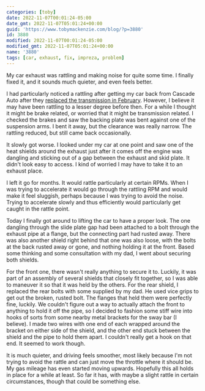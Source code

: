 ```yaml
---
categories: [toby]
date: 2022-11-07T00:01:24-05:00
date_gmt: 2022-11-07T05:01:24+00:00
guid: 'https://www.tobymackenzie.com/blog/?p=3880'
id: 3880
modified: 2022-11-07T00:01:24-05:00
modified_gmt: 2022-11-07T05:01:24+00:00
name: '3880'
tags: [car, exhaust, fix, impreza, problem]
---
```


My car exhaust was rattling and making noise for quite some time.  I finally fixed it, and it sounds much quieter, and even feels better.

<!--more-->

I had particularly noticed a rattling after getting my car back from Cascade Auto after they [replaced the transmission in February](/blog/2022/02/17/impreza-transmission-replacement/).  However, I believe it may have been rattling to a lesser degree before then.  For a while I thought it might be brake related, or worried that it might be transmission related.  I checked the brakes and saw the backing plate was bent against one of the suspension arms.  I bent it away, but the clearance was really narrow.  The rattling reduced, but still came back occasionally.

It slowly got worse.  I looked under my car at one point and saw one of the heat shields around the exhaust just after it comes off the engine was dangling and sticking out of a gap between the exhaust and skid plate.  It didn't look easy to access.  I kind of worried I may have to take it to an exhaust place.

I left it go for months.  It would rattle particularly at certain RPMs.  When I was trying to accelerate it would go through the rattling RPM and would make it feel sluggish, perhaps because I was trying to avoid the noise.  Trying to accelerate slowly and thus efficiently would particularly get caught in the rattle point.

Today I finally got around to lifting the car to have a proper look.  The one dangling through the slide plate gap had been attached to a bolt through the exhaust pipe at a flange, but the connecting part had rusted away.  There was also another shield right behind that one was also loose, with the bolts at the back rusted away or gone, and nothing holding it at the front.  Based some thinking and some consultation with my dad, I went about securing both shields.

For the front one, there wasn't really anything to secure it to.  Luckily, it was part of an assembly of several shields that closely fit together, so I was able to maneuver it so that it was held by the others.  For the rear shield, I replaced the rear bolts with some supplied by my dad.  He used vice grips to get out the broken, rusted bolt.  The flanges that held them were perfectly fine, luckily.  We couldn't figure out a way to actually attach the front to anything to hold it off the pipe, so I decided to fashion some stiff wire into hooks of sorts from some nearby metal brackets for the sway bar (I believe).  I made two wires with one end of each wrapped around the bracket on either side of the shield, and the other end stuck between the shield and the pipe to hold them apart.  I couldn't really get a hook on that end.  It seemed to work though.

It is much quieter, and driving feels smoother, most likely because I'm not trying to avoid the rattle and can just move the throttle where it should be.  My gas mileage has even started moving upwards.  Hopefully this all holds in place for a while at least.  So far it has, with maybe a slight rattle in certain circumstances, though that could be something else.
